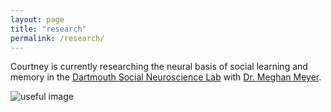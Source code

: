 ```yaml
---
layout: page
title: "research"
permalink: /research/
---
```


Courtney is currently researching the neural basis of social learning and memory in the [Dartmouth Social Neuroscience Lab](http://www.dartmouth-socialneurolab.com/) with [Dr. Meghan Meyer](https://scholar.google.com/citations?user=4tyQoi0AAAAJ&hl=en).

![useful image](http://courtneyannjimenez.github.io/assets/logo.png)
